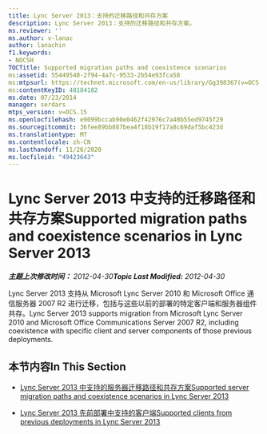 ```yaml
---
title: Lync Server 2013：支持的迁移路径和共存方案
description: Lync Server 2013：支持的迁移路径和共存方案。
ms.reviewer: ''
ms.author: v-lanac
author: lanachin
f1.keywords:
- NOCSH
TOCTitle: Supported migration paths and coexistence scenarios
ms:assetid: 55449540-2f94-4a7c-9533-2b54e93fca58
ms:mtpsurl: https://technet.microsoft.com/en-us/library/Gg398367(v=OCS.15)
ms:contentKeyID: 48184182
ms.date: 07/23/2014
manager: serdars
mtps_version: v=OCS.15
ms.openlocfilehash: e9099bccab90e0462f42976c7a40b55ed9745f29
ms.sourcegitcommit: 36fee89bb887bea4f18b19f17a8c69daf5bc423d
ms.translationtype: MT
ms.contentlocale: zh-CN
ms.lasthandoff: 11/26/2020
ms.locfileid: "49423643"
---
```

# <a name="supported-migration-paths-and-coexistence-scenarios-in-lync-server-2013"></a><span data-ttu-id="7d243-103">Lync Server 2013 中支持的迁移路径和共存方案</span><span class="sxs-lookup"><span data-stu-id="7d243-103">Supported migration paths and coexistence scenarios in Lync Server 2013</span></span>

<div data-xmlns="http://www.w3.org/1999/xhtml">

<div class="topic" data-xmlns="http://www.w3.org/1999/xhtml" data-msxsl="urn:schemas-microsoft-com:xslt" data-cs="https://msdn.microsoft.com/">

<div data-asp="https://msdn2.microsoft.com/asp">



</div>

<div id="mainSection">

<div id="mainBody"><span data-ttu-id="7d243-104">

<span> </span></span><span class="sxs-lookup"><span data-stu-id="7d243-104">

<span> </span></span></span>

<span data-ttu-id="7d243-105">_**主题上次修改时间：** 2012-04-30_</span><span class="sxs-lookup"><span data-stu-id="7d243-105">_**Topic Last Modified:** 2012-04-30_</span></span>

<span data-ttu-id="7d243-106">Lync Server 2013 支持从 Microsoft Lync Server 2010 和 Microsoft Office 通信服务器 2007 R2 进行迁移，包括与这些以前的部署的特定客户端和服务器组件共存。</span><span class="sxs-lookup"><span data-stu-id="7d243-106">Lync Server 2013 supports migration from Microsoft Lync Server 2010 and Microsoft Office Communications Server 2007 R2, including coexistence with specific client and server components of those previous deployments.</span></span>

<div>

## <a name="in-this-section"></a><span data-ttu-id="7d243-107">本节内容</span><span class="sxs-lookup"><span data-stu-id="7d243-107">In This Section</span></span>

  - [<span data-ttu-id="7d243-108">Lync Server 2013 中支持的服务器迁移路径和共存方案</span><span class="sxs-lookup"><span data-stu-id="7d243-108">Supported server migration paths and coexistence scenarios in Lync Server 2013</span></span>](lync-server-2013-supported-server-migration-paths-and-coexistence-scenarios.md)

  - [<span data-ttu-id="7d243-109">Lync Server 2013 先前部署中支持的客户端</span><span class="sxs-lookup"><span data-stu-id="7d243-109">Supported clients from previous deployments in Lync Server 2013</span></span>](lync-server-2013-supported-clients-from-previous-deployments.md)

<span data-ttu-id="7d243-110"></div>

</div>

<span> </span>

</div>

</div>

</span><span class="sxs-lookup"><span data-stu-id="7d243-110"></div>

</div>

<span> </span>

</div>

</div>

</span></span></div>

